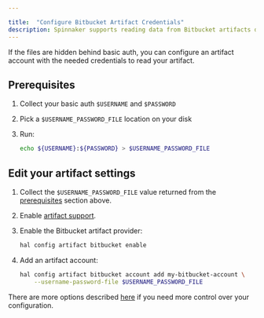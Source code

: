```yaml
---

title:  "Configure Bitbucket Artifact Credentials"
description: Spinnaker supports reading data from Bitbucket artifacts directly.
---
```


If the files are hidden behind basic auth, you can configure an artifact
account with the needed credentials to read your artifact.

## Prerequisites

1. Collect your basic auth `$USERNAME` and `$PASSWORD`
2. Pick a `$USERNAME_PASSWORD_FILE` location on your disk
3. Run:

   ```bash
   echo ${USERNAME}:${PASSWORD} > $USERNAME_PASSWORD_FILE
   ```

## Edit your artifact settings

1. Collect the `$USERNAME_PASSWORD_FILE` value returned from the
   [prerequisites](#prerequisites) section above.
   
2. Enable [artifact support](/docs/reference/artifacts/#enabling-artifact-support).


3. Enable the Bitbucket artifact provider:

   ```bash
   hal config artifact bitbucket enable
   ```

4. Add an artifact account:

   ```bash
   hal config artifact bitbucket account add my-bitbucket-account \
       --username-password-file $USERNAME_PASSWORD_FILE
   ```

There are more options described
[here](/docs/reference/halyard/commands#hal-config-artifact-bitbucket-account-edit)
if you need more control over your configuration.
